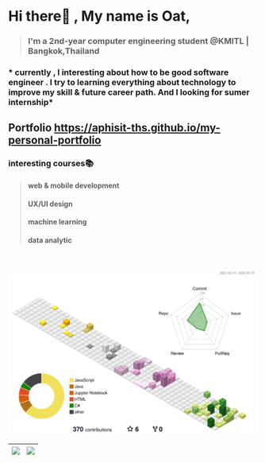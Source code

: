 # Hi there👋 , My name is Oat,
> ### I'm a 2nd-year computer engineering student @KMITL | Bangkok,Thailand


### * currently , I interesting about how to be good software engineer . I try to learning everything about technology to improve my skill & future career path. And I looking for sumer internship*

## Portfolio https://aphisit-ths.github.io/my-personal-portfolio

### interesting courses📚
> ####  web & mobile development 
> ####  UX/UI design 
> ####  machine learning 
> ####  data analytic 

<br />

![](./profile-3d-contrib/profile-south-season-animate.svg)


| <img align="center" src="https://github-readme-stats.vercel.app/api/top-langs/?username=aphisit-ths&layout=compact&hide_border=true"  /> | <img align="center" src="https://github-readme-stats.vercel.app/api?username=aphisit-ths&show_icons=true&hide_border=true" /> |
| ------------- | ------------- |
